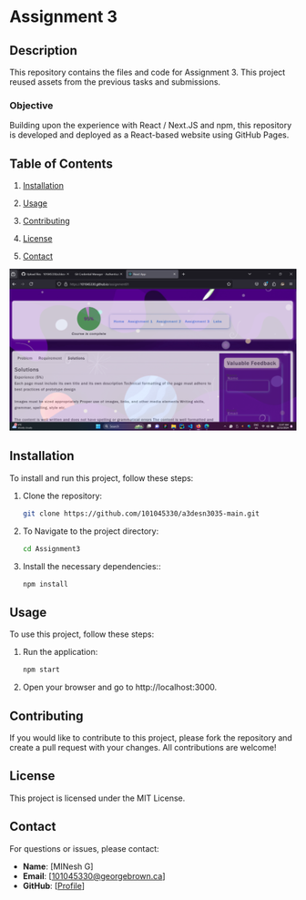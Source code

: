 # Assignment 3

## Description
This repository contains the files and code for Assignment 3.  This project reused assets from the previous tasks and submissions.

### Objective
Building upon the experience with React / Next.JS and npm, this repository is developed and deployed as a React-based website using GitHub Pages. 

## Table of Contents

1. [Installation](#installation)
2. [Usage](#usage)

3. [Contributing](#contributing)
4. [License](#license)
5. [Contact](#contact)

![Screenshot](https://github.com/101045330/a3desn3035-main/blob/main/Screenshot1.png?raw=true) 



## Installation

To install and run this project, follow these steps:

1. Clone the repository:
   ```bash
   git clone https://github.com/101045330/a3desn3035-main.git
   

2. To Navigate to the project directory:
   ```bash
   cd Assignment3

3. Install the necessary dependencies::
   ```bash
   npm install
   
## Usage

To use this project, follow these steps:

1. Run the application:
   ```bash
   npm start

2. Open your browser and go to http://localhost:3000.

## Contributing
If you would like to contribute to this project, please fork the repository and create a pull request with your changes. All contributions are welcome!

## License
This project is licensed under the MIT License.

## Contact
For questions or issues, please contact:

- **Name**: [MINesh G]
- **Email**: [101045330@georgebrown.ca]
- **GitHub**: [[Profile](https://github.com/101045330/)]
  

